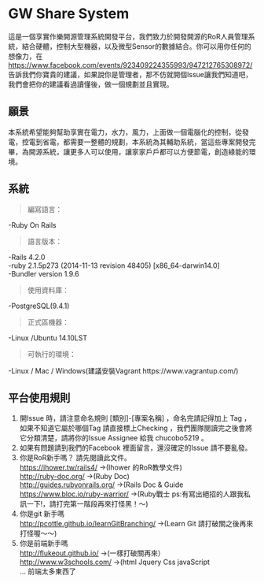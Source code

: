 # GW Share System
這是一個享實作樂開源管理系統開發平台，我們致力於開發開源的RoR人員管理系統，結合硬體，控制大型機器，以及微型Sensor的數據結合。你可以用你任何的想像力，在
https://www.facebook.com/events/923409224355993/947212765308972/
告訴我們你寶貴的建議，如果說你是管理者，那不仿就開個Issue讓我們知道吧，我們會把你的建議看過讀懂後，做一個規劃並且實現。

## 願景
本系統希望能夠幫助享實在電力，水力，風力，上面做一個電腦化的控制，從發電，控電到省電，都需要一整體的規劃，本系統為其輔助系統，當這些專案開發完畢，為開源系統，讓更多人可以使用，讓家家戶戶都可以方便節電，創造綠能的環境。

## 系統
<blockquote>編寫語言：<br/></blockquote>
-Ruby On Rails<br/>
<blockquote>語言版本：<br/></blockquote>
-Rails 4.2.0<br/>
-ruby 2.1.5p273 (2014-11-13 revision 48405) [x86_64-darwin14.0]<br/>
-Bundler version 1.9.6<br/>
<blockquote>使用資料庫：<br/></blockquote>
-PostgreSQL(9.4.1)<br/>
<blockquote>正式區機器：<br/></blockquote>
-Linux /Ubuntu 14.10LST<br/>
<blockquote>可執行的環境：<br/></blockquote>
-Linux / Mac / Windows(建議安裝Vagrant https://www.vagrantup.com/)<br/>

## 平台使用規則
1. 開Issue 時，請注意命名規則 [類別]-[專案名稱] ，命名完請記得加上 Tag ，如果不知道它屬於哪個Tag 請直接標上Checking ，我們團隊閱讀完之後會將它分類清楚，請將你的Issue Assignee 給我 chucobo5219 。
2. 如果有問題請到我們的Facebook 裡面留言，還沒確定的Issue 請不要亂發。
3. 你是RoR新手嗎？ 請先閱讀此文件。<br/>
https://ihower.tw/rails4/         ->(Ihower 的RoR教學文件)<br/>
http://ruby-doc.org/              ->(Ruby Doc)<br/>
http://guides.rubyonrails.org/    ->(Rails Doc & Guide<br/>
https://www.bloc.io/ruby-warrior/ ->(Ruby戰士 ps:有寫出絕招的人跟我私訊一下!，請打完第一階段再來打怪黑！～)<br/>
4. 你是git 新手嗎<br/>
http://pcottle.github.io/learnGitBranching/ ->(Learn Git 請打破關之後再來打怪喔～～)<br/>
5. 你是前端新手嗎<br/>
http://flukeout.github.io/ ->(一樣打破關再來）<br/>
http://www.w3schools.com/  ->(html Jquery Css javaScript<br/>
... 前端太多東西了<br/>
